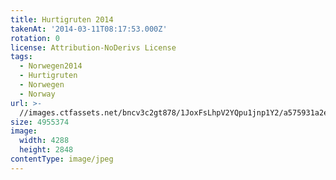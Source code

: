 ```yaml
---
title: Hurtigruten 2014
takenAt: '2014-03-11T08:17:53.000Z'
rotation: 0
license: Attribution-NoDerivs License
tags:
  - Norwegen2014
  - Hurtigruten
  - Norwegen
  - Norway
url: >-
  //images.ctfassets.net/bncv3c2gt878/1JoxFsLhpV2YQpu1jnp1Y2/a575931a2e143f2e912ceb291aca7452/hurtigruten-2014_14033335304_o
size: 4955374
image:
  width: 4288
  height: 2848
contentType: image/jpeg
---
```


